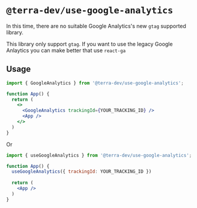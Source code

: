 # `@terra-dev/use-google-analytics`

In this time, there are no suitable Google Analytics's new `gtag` supported library.

This library only support `gtag`. If you want to use the legacy Google Anlaytics you can make  better that use `react-ga`

## Usage

```jsx
import { GoogleAnalytics } from '@terra-dev/use-google-analytics';

function App() {
  return (
    <>
      <GoogleAnalytics trackingId={YOUR_TRACKING_ID} />
      <App />
    </>
  )
}
```

Or

```jsx
import { useGoogleAnalytics } from '@terra-dev/use-google-analytics';

function App() {
  useGoogleAnalytics({ trackingId: YOUR_TRACKING_ID })
  
  return (
    <App />
  )
}
```